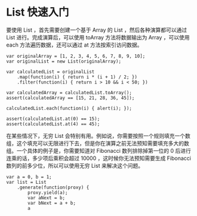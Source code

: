 # List 快速入门

要使用 List ，首先需要创建一个基于 Array 的 List ，然后各种演算都可以通过 List 进行。完成演算后，可以使用 toArray 方法将数据输出为 Array ，可以使用 each 方法遍历数据，还可以通过 at 方法按索引访问数据。

    var originalArray = [1, 2, 3, 4, 5, 6, 7, 8, 9, 10];
    var originalList = new List(originalArray);
    
    var calculatedList = originalList
        .map(function(i) { return i * (i + 1) / 2; })
        .filter(function(i) { return i > 10 && i < 50; })
    
    var calculatedArray = calculatedList.toArray();
    assert(calculatedArray == [15, 21, 28, 36, 45]);
    
    calculatedList.each(function(i) { alert(i); });
    
    assert(calculatedList.at(0) == 15);
    assert(calculatedList.at(4) == 45);

在某些情况下，无穷 List 会特别有用。例如说，你需要按照一个规则填充一个数组，这个填充可以无限进行下去，但是你在演算之前无法预知需要填充多大的数组。一个具体的例子是，你需要知道对 Fibonacci 数列排除掉第一位的 0 后进行连乘的话，多少项后乘积会超过 10000 ，这时候你无法预知需要生成 Fibonacci 数列的前多少位，所以可以使用无穷 List 来解决这个问题。

    var a = 0, b = 1;
    var list = List
        .generate(function(proxy) {
            proxy.yield(a);
            var aNext = b;
            var bNext = a + b;
            a